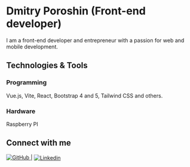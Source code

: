 # Dmitry Poroshin (Front-end developer)

I am a front-end developer and entrepreneur with a passion for web and mobile development.

## Technologies & Tools

### Programming

Vue.js, Vite, React, Bootstrap 4 and 5, Tailwind CSS and others.

### Hardware
Raspberry PI

## Connect with me

<p>
  <a href="https://github.com/poroshindm">
    <img aligh="center" alt="GitHub" src="https://img.shields.io/badge/Follow%20me%20on%20Github-informational?style=flat&logo=github&logoColor=E15718&color=black"/>
  </a> | <a href="https://www.linkedin.com/in/dmitry-poroshin-0a8259258/">
    <img align="center" alt="Linkedin" src="https://img.shields.io/badge/Contact%20me%20on%20LinkedIn-informational?style=flat&logo=linkedin&logoColor=E15718&color=black"/>
  </a>
</p>

<!-- Resources -->
<!-- Shields: https://shields.io/ -->
